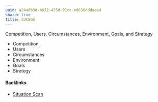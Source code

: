 ```yaml
---
uuid: a24a6b3d-b8f2-435d-91cc-ed636dddaee4
share: true
title: CUCEGS
---
```

Competition, Users, Circumstances, Environment, Goals, and Strategy

* Competition
* Users
* Circumstances
* Environment
* Goals
* Strategy

#### Backlinks

* [Situation Scan](/4fa64133-37cd-4614-8705-06d296965ddb)